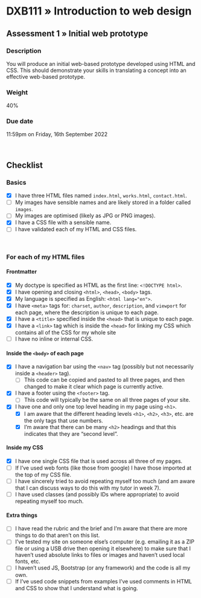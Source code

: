 # DXB111 » Introduction to web design
## Assessment 1 » Initial web prototype

### Description
You will produce an initial web-based prototype developed using HTML and CSS. This should demonstrate your skills in translating a concept into an effective web-based prototype.

### Weight
40%

### Due date
11:59pm on Friday, 16th September 2022

<br />

## Checklist
### Basics
- [x] I have three HTML files named `index.html`, `works.html`, `contact.html`.
- [ ] My images have sensible names and are likely stored in a folder called `images`.
- [ ] My images are optimised (likely as JPG or PNG images).
- [x] I have a CSS file with a sensible name.
- [ ] I have validated each of my HTML and CSS files.

<br />

### For each of my HTML files
#### Frontmatter
- [x] My doctype is specified as HTML as the first line: `<!DOCTYPE html>`.
- [x] I have opening and closing `<html>`, `<head>`, `<body>` tags.
- [x] My language is specified as English: `<html lang="en">`.
- [x] I have `<meta>` tags for: `charset`, `author`, `description`, and `viewport` for each page, where the description is unique to each page.
- [x] I have a `<title>` specified inside the `<head>` that is unique to each page.
- [x] I have a `<link>` tag which is inside the `<head>` for linking my CSS which contains all of the CSS for my whole site
- [ ] I have no inline or internal CSS.

#### Inside the `<body>` of each page
- [x] I have a navigation bar using the `<nav>` tag (possibly but not necessarily inside a `<header>` tag).
  - [ ] This code can be copied and pasted to all three pages, and then changed to make it clear which page is currently active.
- [x] I have a footer using the `<footer>` tag.
  - [ ] This code will typically be the same on all three pages of your site.
- [x] I have one and only one top level heading in my page using `<h1>`.
  - [x] I am aware that the different heading levels `<h1>`, `<h2>`, `<h3>`, etc. are the only tags that use numbers.
  - [x] I’m aware that there can be many `<h2>` headings and that this indicates that they are “second level”.

#### Inside my CSS
- [x] I have one single CSS file that is used across all three of my pages.
- [ ] If I’ve used web fonts (like those from google) I have those imported at the top of my CSS file.
- [ ] I have sincerely tried to avoid repeating myself too much (and am aware that I can discuss ways to do this with my tutor in week 7).
- [ ] I have used classes (and possibly IDs where appropriate) to avoid repeating myself too much.

#### Extra things
- [ ] I have read the rubric and the brief and I’m aware that there are more things to do that aren’t on this list.
- [ ] I’ve tested my site on someone else’s computer (e.g. emailing it as a ZIP file or using a USB drive then opening it elsewhere) to make sure that I haven’t used absolute links to files or images and haven’t used local fonts, etc.
- [ ] I haven’t used JS, Bootstrap (or any framework) and the code is all my own.
- [ ] If I’ve used code snippets from examples I’ve used comments in HTML and CSS to show that I understand what is going.
